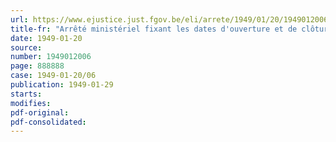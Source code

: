 ```yaml
---
url: https://www.ejustice.just.fgov.be/eli/arrete/1949/01/20/1949012006/justel
title-fr: "Arrêté ministériel fixant les dates d'ouverture et de clôture de la session d'examen médical pour la levée de 1950"
date: 1949-01-20
source:
number: 1949012006
page: 888888
case: 1949-01-20/06
publication: 1949-01-29
starts:
modifies:
pdf-original:
pdf-consolidated:
---
```


